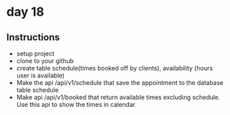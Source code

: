 # day 18

## Instructions

- setup project
- clone to your github
- create table schedule(times booked off by clients), availability (hours user is available)
- Make the api /api/v1/schedule that save the appointment to the database table schedule
- Make api /api/v1/booked that return available times excluding schedule. Use this api to show the times in calendar
